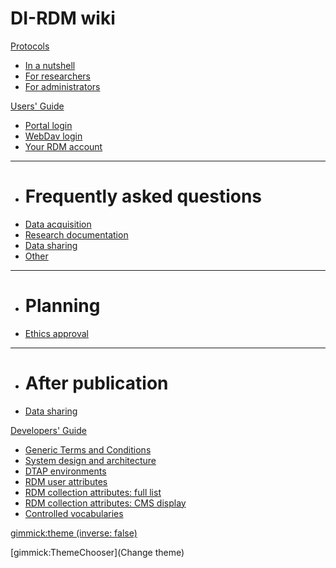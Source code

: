 # DI-RDM wiki

[Protocols]()

  * [In a nutshell](protocols/nutshell.md)
  * [For researchers](protocols/researcher.md)
  * [For administrators](protocols/administrator.md)

[Users' Guide]()

  * [Portal login](guides/user_login.md)
  * [WebDav login](guides/webdav.md)
  * [Your RDM account](guides/account.md)
  - - - - -
  * # Frequently asked questions
  * [Data acquisition](faq/dac.md)
  * [Research documentation](faq/rdc.md)
  * [Data sharing](faq/dsc.md)
  * [Other](faq/other.md)
  - - - - -
  * # Planning
  * [Ethics approval](guides/ethics.md)
  - - - - -
  * # After publication
  * [Data sharing](guides/sharing.md)

[Developers' Guide]()

  * [Generic Terms and Conditions](development/service_generic_terms_conditions.md)
  * [System design and architecture](development/design_architecture.md)
  * [DTAP environments](development//DTAP_environments.md)
  * [RDM user attributes](development/user_attributes.md)
  * [RDM collection attributes: full list](development/collection_attributes.md)
  * [RDM collection attributes: CMS display](development/cms_collection_attrs.md)
  * [Controlled vocabularies](development/vocabularies.md)


[gimmick:theme (inverse: false)](cerulean)

[gimmick:ThemeChooser](Change theme)

